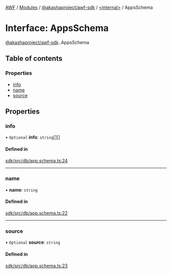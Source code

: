 [AWF](../README.md) / [Modules](../modules.md) / [@akashaproject/awf-sdk](../modules/akashaproject_awf_sdk.md) / [<internal\>](../modules/akashaproject_awf_sdk._internal_.md) / AppsSchema

# Interface: AppsSchema

[@akashaproject/awf-sdk](../modules/akashaproject_awf_sdk.md).[<internal>](../modules/akashaproject_awf_sdk._internal_.md).AppsSchema

## Table of contents

### Properties

- [info](akashaproject_awf_sdk._internal_.AppsSchema.md#info)
- [name](akashaproject_awf_sdk._internal_.AppsSchema.md#name)
- [source](akashaproject_awf_sdk._internal_.AppsSchema.md#source)

## Properties

### info

• `Optional` **info**: `string`[][]

#### Defined in

[sdk/src/db/app.schema.ts:24](https://github.com/AKASHAorg/akasha-world-framework/blob/d81a7246/sdk/src/db/app.schema.ts#L24)

___

### name

• **name**: `string`

#### Defined in

[sdk/src/db/app.schema.ts:22](https://github.com/AKASHAorg/akasha-world-framework/blob/d81a7246/sdk/src/db/app.schema.ts#L22)

___

### source

• `Optional` **source**: `string`

#### Defined in

[sdk/src/db/app.schema.ts:23](https://github.com/AKASHAorg/akasha-world-framework/blob/d81a7246/sdk/src/db/app.schema.ts#L23)
